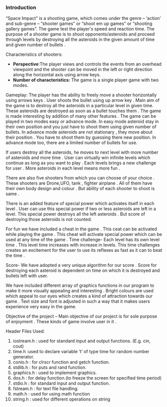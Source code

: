 ### Introduction

 “Space Impact” is a shooting game, which comes under the genre – ‘action’ and sub-genre – “shooter games” or “shoot em up games” or “shooting gallery games”. The game test the player's speed and reaction time. The purpose of a shooter game is to shoot opponents/asteroids and proceed through levels by destroying all the asteroids in the given amount of time and given number of bullets .

Characteristics of shooters:
* **Perspective**:The player views and controls the events from an overhead viewpoint and the shooter can be moved in the left or right direction along the horizontal axis using arrow keys.
* **Number of characteristics:** The game is a single player game with two modes.

Gameplay: The player has the ability to freely move a shooter horizontally using arrows keys . User shoots the bullet using up arrow key . Main aim of the game is to destroy all the asteroids in a particular level in given time. These asteroids are destroyed as soon  as a bullet touches them .  The game is made interesting by addition of many other features .
 The game can be played in two modes easy or advance mode.
In easy  mode asteroid stay in their own position and you just have to shoot them using given number of bullets.
In  advance mode asteroids are not stationary , they move about their position . You have to shoot them by guessing there new position. In advance mode too, there are a limited number of bullets for use.

If users destroy all the asteroids, he moves to next level with more number of asteroids and more time . User can virtually win infinite levels which continue as long as you want to play . Each levels brings a new challenge for user . More asteroids in each level means more fun .  

There are also five shooters from which you can choose of your choice . These shooters are Drone,UFO, tank , fighter airplane . All of them have their own body design and colour . But ability of each shooter to shoot is same .

There is an added feature of special power which activates itself in each level . User can use this special power if two or less asteroids are left in a level. This special power destroys all the left asteroids . But score of destroying those asteroids is not counted.

For fun we have included a cheat in the game . This ceat can be activated while playing the game . This cheat will activate special power which can be used at any time of the game .
Time challenge- Each level has its own level time . This level time increases with increase in levels. This time challenges creates an excitement for the user to use its reflexes as fast as it can to beat the time .

Score- We have adopted a very unique algorithm for our score . Score for destroying each asteroid is dependent on time on which it is destroyed and bullets left with user.

We have included different array of graphics functions in our program to make it more visually appealing and interesting . Bright colours are used which appeal to our eyes which creates a kind of attraction towards our game . Text size and font is adjusted in such a way that it makes users experience very easy in the game.

Objective of the project – Main objective of our project is for sole purpose of enjoyment . These kinds of game involve user in it .


Header Files Used:
1. iostream.h : used for standard input and output functions. (E.g. cin, cout)
2. time.h :used to declare variable ’t’ of type time for random number generator.
3. conio.h : for clrscr function and getch function.
4. stdlib.h : for puts and rand function.
5. graphics.h : used to implement graphics.
6. dos.h : for delay function.(to freeze the screen for specified time period)
7. stdio.h : for standard input and output function.
8. fstream.h : for text file handling.
9. math.h : used for using math function
10. string.h : used for different operations on string

[](img/1.png)
[](img/2.png)

